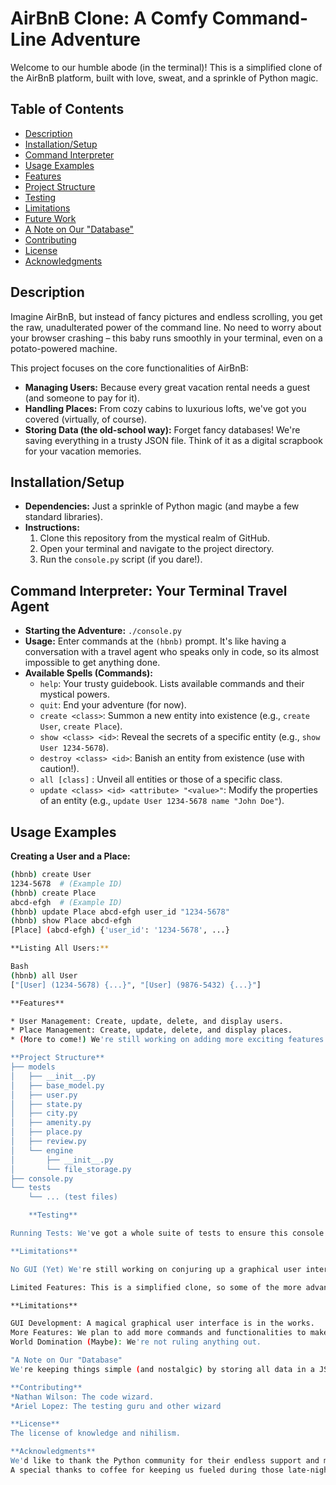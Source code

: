 # AirBnB Clone: A Comfy Command-Line Adventure

Welcome to our humble abode (in the terminal)! This is a simplified clone of the AirBnB platform, built with love, sweat, and a sprinkle of Python magic. 

## Table of Contents

* [Description](#description)
* [Installation/Setup](#installationsetup)
* [Command Interpreter](#command-interpreter-your-terminal-travel-agent)
* [Usage Examples](#usage-examples)
* [Features](#features)
* [Project Structure](#project-structure)
* [Testing](#testing)
* [Limitations](#limitations)
* [Future Work](#future-work)
* [A Note on Our "Database"](#a-note-on-our-database)
* [Contributing](#contributing)
* [License](#license)
* [Acknowledgments](#acknowledgments) 

## Description

Imagine AirBnB, but instead of fancy pictures and endless scrolling, you get the raw, unadulterated power of the command line. No need to worry about your browser crashing – this baby runs smoothly in your terminal, even on a potato-powered machine.

This project focuses on the core functionalities of AirBnB:

* **Managing Users:** Because every great vacation rental needs a guest (and someone to pay for it).
* **Handling Places:** From cozy cabins to luxurious lofts, we've got you covered (virtually, of course).
* **Storing Data (the old-school way):**  Forget fancy databases! We're saving everything in a trusty JSON file. Think of it as a digital scrapbook for your vacation memories.

## Installation/Setup

* **Dependencies:**  Just a sprinkle of Python magic (and maybe a few standard libraries).
* **Instructions:**
    1. Clone this repository from the mystical realm of GitHub.
    2. Open your terminal and navigate to the project directory.
    3. Run the `console.py` script (if you dare!).

## Command Interpreter: Your Terminal Travel Agent

* **Starting the Adventure:** `./console.py`
* **Usage:** Enter commands at the `(hbnb)` prompt. It's like having a conversation with a travel agent who speaks only in code, so its almost impossible to get anything done. 
* **Available Spells (Commands):**
    * `help`: Your trusty guidebook. Lists available commands and their mystical powers.
    * `quit`:  End your adventure (for now).
    * `create <class>`:  Summon a new entity into existence (e.g., `create User`, `create Place`).
    * `show <class> <id>`:  Reveal the secrets of a specific entity (e.g., `show User 1234-5678`).
    * `destroy <class> <id>`: Banish an entity from existence (use with caution!).
    * `all [class]` :  Unveil all entities or those of a specific class.
    * `update <class> <id> <attribute> "<value>"`:  Modify the properties of an entity (e.g., `update User 1234-5678 name "John Doe"`).

## Usage Examples

**Creating a User and a Place:**

```bash
(hbnb) create User
1234-5678  # (Example ID)
(hbnb) create Place
abcd-efgh  # (Example ID)
(hbnb) update Place abcd-efgh user_id "1234-5678"
(hbnb) show Place abcd-efgh
[Place] (abcd-efgh) {'user_id': '1234-5678', ...}

**Listing All Users:**

Bash
(hbnb) all User
["[User] (1234-5678) {...}", "[User] (9876-5432) {...}"]

**Features**

* User Management: Create, update, delete, and display users.
* Place Management: Create, update, delete, and display places.
* (More to come!) We're still working on adding more exciting features to this magical console.

**Project Structure**
├── models
│   ├── __init__.py
│   ├── base_model.py
│   ├── user.py
│   ├── state.py
│   ├── city.py
│   ├── amenity.py
│   ├── place.py
│   ├── review.py
│   └── engine
│       ├── __init__.py
│       └── file_storage.py
├── console.py
└── tests
    └── ... (test files)

	**Testing**

Running Tests: We've got a whole suite of tests to ensure this console doesn't go haywire. Run them using python3 -m unittest discover tests.

**Limitations**

No GUI (Yet) We're still working on conjuring up a graphical user interface. For now, you will have to embrace the retro charm of the command line.

Limited Features: This is a simplified clone, so some of the more advanced AirBnB features might be missing (but hey, we are getting there!)

**Limitations**

GUI Development: A magical graphical user interface is in the works.
More Features: We plan to add more commands and functionalities to make this console truly enchanting.
World Domination (Maybe): We're not ruling anything out.

"A Note on Our "Database"
We're keeping things simple (and nostalgic) by storing all data in a JSON file. Think of it as a vintage travel journal, but instead of handwritten notes, it's filled with neatly formatted data.

**Contributing**
*Nathan Wilson: The code wizard.
*Ariel Lopez: The testing guru and other wizard

**License**
The license of knowledge and nihilism.

**Acknowledgments**
We'd like to thank the Python community for their endless support and magical spells (libraries).
A special thanks to coffee for keeping us fueled during those late-night coding sessions.
